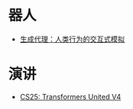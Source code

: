 # 器人
- [生成代理：人类行为的交互式模拟](https://github.com/joonspk-research/generative_agents)

# 演讲
- [CS25: Transformers United V4](https://web.stanford.edu/class/cs25/)
